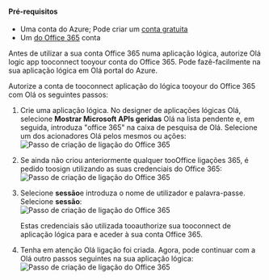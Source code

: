 #### <a name="prerequisites"></a>Pré-requisitos
* Uma conta do Azure; Pode criar um [conta gratuita](https://azure.microsoft.com/free)
* Um [do Office 365](https://office365.com) conta  

Antes de utilizar a sua conta Office 365 numa aplicação lógica, autorize Olá logic app tooconnect tooyour conta do Office 365. Pode fazê-facilmente na sua aplicação lógica em Olá portal do Azure.  

Autorize a conta de tooconnect aplicação do lógica tooyour do Office 365 com Olá os seguintes passos:

1. Crie uma aplicação lógica. No designer de aplicações lógicas Olá, selecione **Mostrar Microsoft APIs geridas** Olá na lista pendente e, em seguida, introduza "office 365" na caixa de pesquisa de Olá. Selecione um dos acionadores Olá pelos mesmos ou ações:  
    ![Passo de criação de ligação do Office 365](./media/connectors-create-api-office365-outlook/office365-sendemail.png)  
2. Se ainda não criou anteriormente qualquer tooOffice ligações 365, é pedido toosign utilizando as suas credenciais do Office 365:  
    ![Passo de criação de ligação do Office 365](./media/connectors-create-api-office365-outlook/office365-signin.png)  
3. Selecione **sessão**e introduza o nome de utilizador e palavra-passe. Selecione **sessão**:  
    ![Passo de criação de ligação do Office 365](./media/connectors-create-api-office365-outlook/office365-usernamepassword.png)
   
    Estas credenciais são utilizada tooauthorize sua tooconnect de aplicação lógica para e aceder à sua conta Office 365. 
4. Tenha em atenção Olá ligação foi criada. Agora, pode continuar com a Olá outro passos seguintes na sua aplicação lógica:   
    ![Passo de criação de ligação do Office 365](./media/connectors-create-api-office365-outlook/office365-sendemailproperties.png)  

